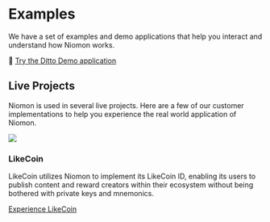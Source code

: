 # Examples

We have a set of examples and demo applications that help you interact and understand how
Niomon works.

🧪 <a href="https://ditto-demo.netlify.app" target="_blank">Try the Ditto Demo application</a>

## Live Projects

Niomon is used in several live projects. Here are a few of our customer implementations to help you
experience the real world application of Niomon.

<section class="row">
  <div class="col col--6 margin-bottom--lg">
    <div class="card-demo">
      <div class="card padding--lg">
        <div class="card__header">
          <div><img src={require('/img/likecoin.png').default} style={{height: '100px'}} /></div>
          <h3>LikeCoin</h3>
        </div>
        <div class="card__body">
          <p>
            LikeCoin utilizes Niomon to implement its LikeCoin ID, enabling its users to publish
            content and reward creators within their ecosystem without being bothered with private keys
            and mnemonics.
          </p>
        </div>
        <div class="card__footer">
          <a href="https://about.like.co" target="_blank" >Experience LikeCoin</a>
        </div>
      </div>
    </div>
  </div>
</section>